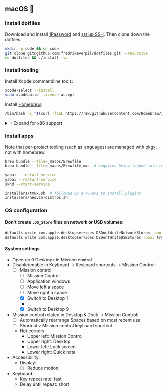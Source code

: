 ## macOS 🍎

### Install dotfiles

Download and install [1Password](https://1password.com/downloads) and [set up SSH](./README_GIT.md). Then clone down the dotfiles:

```bash
mkdir -p code && cd code
git clone git@github.com:fredrikaverpil/dotfiles.git --recursive
cd dotfiles && ./install -vv
```

### Install tooling

Install Xcode commandline tools:

```bash
xcode-select --install
sudo xcodebuild -license accept
```

Install [Homebrew](https://brew.sh/):

```bash
/bin/bash -c "$(curl -fsSL https://raw.githubusercontent.com/Homebrew/install/HEAD/install.sh)"
```

<details>
  <summary>🎶 Expand for x86 support.</summary>

When on an arm64 device, homebrew is installed in `/opt/homebrew/bin/brew`. You can install an x64 version in `/usr/local/bin/brew`. See [installers/homebrew.sh](installers/homebrew.sh) for more info.

</details>

### Install apps

Note that per-project tooling (such as languages) are managed with [pkgx](https://github.com/pkgx/pkgx), not with homebrew.

```bash
brew bundle --file=_macos/Brewfile
brew bundle --file=_macos/Brewfile_mas  # requires being logged into the App Store
```

```bash
yabai --install-service
yabai --restart-service
skhd --start-service
```

```bash
installers/tmux.sh  # followed by a <C-a>I to install plugins
installers/neovim-distros.sh
```

### OS configuration

#### Don't create `.DS_Store` files on network or USB volumes:

```bash
defaults write com.apple.desktopservices DSDontWriteNetworkStores -bool true
defaults write com.apple.desktopservices DSDontWriteUSBStores -bool true
```

#### System settings

- Open up 9 Desktops in Mission control.
- Disable/enable in Keyboard → Keyboard shortcuts → Mission Control:
  - [ ] Mission control
    - [ ] Mission Control
    - [ ] Application windows
    - [ ] Move left a space
    - [ ] Move right a space
    - [x] Switch to Desktop 1
    - ...
    - [x] Switch to Desktop 9
- Mission control related in Desktop & Dock → Mission Control:
  - [ ] Automatically rearrange Spaces based on most recent use.
  - [ ] Shortcuts: Mission control keyboard shortcut
  - Hot corners:
    - Upper left: Mission Control
    - Upper right: Desktop
    - Lower left: Lock screen
    - Lower right: Quick note
- Accessibility:
  - Display:
    - [ ] Reduce motion.
- Keyboard
  - Key repeat rate: fast
  - Delay until repeat: short
